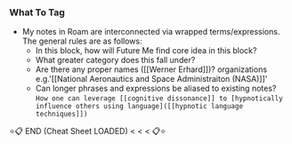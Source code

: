 ### What To Tag
- My notes in Roam are interconnected via wrapped terms/expressions. The general rules are as follows:
  - In this block, how will Future Me find core idea in this block?
  - What greater category does this fall under?
  - Are there any proper names ([[Werner Erhard]])? organizations e.g.'[[National Aeronautics and Space Administraiton (NASA)]]'
  - Can longer phrases and expressions be aliased to existing notes? `How one can leverage [[cognitive dissonance]] to [hypnotically influence others using language]([[hypnotic language techniques]])`

⭐️📋 END (Cheat Sheet LOADED) < < < 📋⭐️
